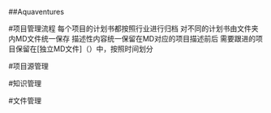 ##Aquaventures

#项目管理流程
每个项目的计划书都按照行业进行归档
对不同的计划书由文件夹内MD文件统一保存
描述性内容统一保留在MD对应的项目描述前后
需要跟进的项目保留在[独立MD文件]（）中，按照时间划分

#项目源管理

#知识管理

#文件管理

